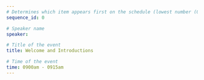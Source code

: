 ```yaml
---
# Determines which item appears first on the schedule (lowest number (0) appears first)
sequence_id: 0

# Speaker name
speaker:

# Title of the event
title: Welcome and Introductions

# Time of the event
time: 0900am - 0915am
---
```

